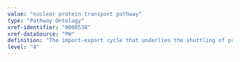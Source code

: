 ```yaml
---
value: "nuclear protein transport pathway"
type: "Pathway Ontology"
xref-identifier: "0000538"
xref-dataSource: "PW"
definition: "The import-export cycle that underlies the shuttling of proteins between the cytoplasm and the nucleus."
level: "4"
---
```

